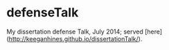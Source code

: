 defenseTalk
========

My dissertation defense Talk, July 2014; served [here] (http://keeganhines.github.io/dissertationTalk/).
